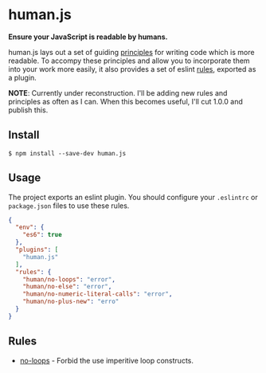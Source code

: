 # human.js

**Ensure your JavaScript is readable by humans.**

human.js lays out a set of guiding [principles](docs/principles/) for writing code which is more readable. To accompy these principles and allow you to incorporate them into your work more easily, it also provides a set of eslint [rules](docs/rules/), exported as a plugin.

**NOTE**: Currently under reconstruction. I'll be adding new rules and principles as often as I can. When this becomes useful, I'll cut 1.0.0 and publish this.

## Install

```
$ npm install --save-dev human.js
```

## Usage

The project exports an eslint plugin. You should configure your `.eslintrc` or `package.json` files to use these
rules.

```json
{
  "env": {
    "es6": true
  },
  "plugins": [
    "human.js"
  ],
  "rules": {
    "human/no-loops": "error",
    "human/no-else": "error",
    "human/no-numeric-literal-calls": "error",
    "human/no-plus-new": "erro"
  }
}
```


## Rules

- [no-loops](docs/rules/no-loops.md) - Forbid the use imperitive loop constructs.
